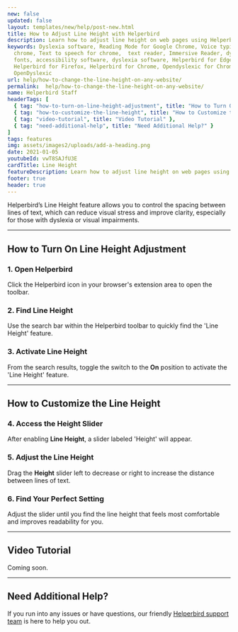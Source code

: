 ```yaml
---
new: false
updated: false
layout: templates/new/help/post-new.html
title: How to Adjust Line Height with Helperbird
description: Learn how to adjust line height on web pages using Helperbird. This guide helps you customize line spacing for better readability and reduced visual stress, making reading easier for everyone.
keywords: Dyslexia software, Reading Mode for Google Chrome, Voice typing for
  chrome, Text to speech for chrome,  text reader, Immersive Reader, dyslexia
  fonts, accessibility software, dyslexia software, Helperbird for Edge,
  Helperbird for Firefox, Helperbird for Chrome, Opendyslexic for Chrome,
  OpenDyslexic
url: help/how-to-change-the-line-height-on-any-website/
permalink:  help/how-to-change-the-line-height-on-any-website/
name: Helperbird Staff
headerTags: [
  { tag: "how-to-turn-on-line-height-adjustment", title: "How to Turn On Line Height Adjustment" },
  { tag: "how-to-customize-the-line-height", title: "How to Customize the Line Height" },
  { tag: "video-tutorial", title: "Video Tutorial" },
  { tag: "need-additional-help", title: "Need Additional Help?" }
]
tags: features
img: assets/images2/uploads/add-a-heading.png
date: 2021-01-05
youtubeId: vwT8SAJfU3E
cardTitle: Line Height
featureDescription: Learn how to adjust line height on web pages using Helperbird. This guide helps you customize line spacing for better readability and reduced visual stress, making reading easier for everyone.
footer: true
header: true
---
```



Helperbird’s Line Height feature allows you to control the spacing between lines of text, which can reduce visual stress and improve clarity, especially for those with dyslexia or visual impairments.

---

## How to Turn On Line Height Adjustment

### 1. Open Helperbird

Click the Helperbird icon in your browser's extension area to open the toolbar.

### 2. Find Line Height

Use the search bar within the Helperbird toolbar to quickly find the 'Line Height' feature.

### 3. Activate Line Height

From the search results, toggle the switch to the **On** position to activate the 'Line Height' feature.

---

## How to Customize the Line Height

### 4. Access the Height Slider

After enabling **Line Height**, a slider labeled 'Height' will appear.

### 5. Adjust the Line Height

Drag the **Height** slider left to decrease or right to increase the distance between lines of text.

### 6. Find Your Perfect Setting

Adjust the slider until you find the line height that feels most comfortable and improves readability for you.

---

## Video Tutorial

Coming soon.

---

## Need Additional Help?

If you run into any issues or have questions, our friendly [Helperbird support team](/support/) is here to help you out.

